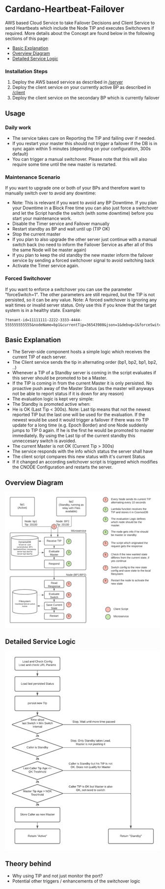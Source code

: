 # Cardano-Heartbeat-Failover
AWS based Cloud Service to take Failover Decisions and Client Service to send Heartbeats which include the Node TIP and executes Switchovers if required.
More details about the Concept are found below in the following sections of this page:

* [Basic Explanation](#basic-explanation)
* [Overview Diagram](#overview-diagram)
* [Detailed Service Logic](#detailed-service-logic)


### Installation Steps
1. Deploy the AWS based service as described in [/server](/server)
2. Deploy the client service on your currently active BP as described in [/client](/client)
3. Deploy the client service on the secondary BP which is currently failover


## Usage
### Daily work
* The service takes care on Reporting the TIP and failing over if needed.
* If you restart your master this should not trigger a failover if the DB is in sync again within 5 minutes (depending on your configuration, 300s default)
* You can trigger a manual switchover. Please note that this will also require some time until the new master is restarted.

### Maintenance Scenario
If you want to upgrade one or both of your BPs and therefore want to manually switch over to avoid any downtime:
* Note: This is relevant if you want to avoid any BP Downtime. If you plan your Downtime in a Block Free time you can also just force a switchover and let the Script handle the switch (with some downtime) before you start your maintenance work.
* Disable the Timer service and Failover manually
* Restart standby as BP and wait until up (TIP OK)
* Stop the current master
* If you plan to also upgrade the other server just continue with a manual switch back (no need to inform the Failover Service as after all of this the same Node will be master again)
* If you plan to keep the old standby the new master inform the failover service by sending a forced switchover signal to avoid switching back
* Activate the Timer service again.


### Forced Switchover
If you want to enforce a switchover you can use the parameter "forceSwitch=1". The other parameters are still required, but the TIP is not persisted, so it can be any value.
Note: A forced switchover is ignoring any wait times or invalid server status. Only use this if you know that the target system is in a healthy state.
Example:
```
?tenant-id=11111111-2222-3333-4444-555555555555&nodeName=bp1&currentTip=36543980&json=1&debug=1&forceSwitch=1
```


## Basic Explanation
* The Server-side component hosts a simple logic which receives the current TIP of each server.
* The Client service sends the tip in alternating order (bp1, bp2, bp1, bp2, ..)
* Whenever a TIP of a Standby server is coming in the script evaluates if this server should be promoted to be a Master.
* If the TIP is coming in from the current Master it is only persisted. No proactive push away of the Master Status (as the master will anyways not be able to report status if it is down for any reason)
* The evaluation logic is kept very simple:
* The Standby is promoted active when:
* He is OK (Last Tip < 300s). Note: Last tip means that not the newest reported TIP but the last one will be used for the evaluation. If the newest would be used it would trigger a failover if there was no TIP update for a long time (e.g. Epoch Border) and one Node suddenly jumps to TIP 0 again. If he is the first he would be promoted to master immediately. By using the Last tip of the current standby this unneccesary switch is avoided.
* The current Master is not OK (Current Tip > 300s)
* The service responds with the info which status the server shall have
* The client script compares this new status with it's current Status
* If it changed an according switchover script is triggered which modifies the CNODE Configuration and restarts the server.




## Overview Diagram
![Overview Diagram](/docs/Failover-HighLevel-Flow.png)

## Detailed Service Logic
![Detailed Service Logic](/docs/Microservice%20Logic.png)

## Theory behind
- Why using TIP and not just monitor the port?
- Potential other triggers / enhancements of the switchover logic
